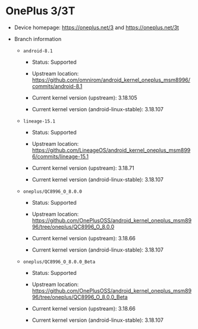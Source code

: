# OnePlus 3/3T

* Device homepage: https://oneplus.net/3 and https://oneplus.net/3t

* Branch information

  * `android-8.1`

    * Status: Supported

    * Upstream location: https://github.com/omnirom/android_kernel_oneplus_msm8996/commits/android-8.1

    * Current kernel version (upstream): 3.18.105

    * Current kernel version (android-linux-stable): 3.18.107

  * `lineage-15.1`

    * Status: Supported

    * Upstream location: https://github.com/LineageOS/android_kernel_oneplus_msm8996/commits/lineage-15.1

    * Current kernel version (upstream): 3.18.71

    * Current kernel version (android-linux-stable): 3.18.107

  * `oneplus/QC8996_O_8.0.0`

    * Status: Supported

    * Upstream location: https://github.com/OnePlusOSS/android_kernel_oneplus_msm8996/tree/oneplus/QC8996_O_8.0.0

    * Current kernel version (upstream): 3.18.66

    * Current kernel version (android-linux-stable): 3.18.107

  * `oneplus/QC8996_O_8.0.0_Beta`

    * Status: Supported

    * Upstream location: https://github.com/OnePlusOSS/android_kernel_oneplus_msm8996/tree/oneplus/QC8996_O_8.0.0_Beta

    * Current kernel version (upstream): 3.18.66

    * Current kernel version (android-linux-stable): 3.18.107
